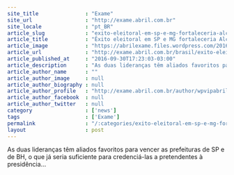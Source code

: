 ```yaml
---
site_title               : "Exame"
site_url                 : "http://exame.abril.com.br"
site_locale              : "pt_BR"
article_slug             : "exito-eleitoral-em-sp-e-mg-fortaleceria-alckmin-e-aecio"
article_title            : "Êxito eleitoral em SP e MG fortaleceria Alckmin e Aécio"
article_image            : "https://abrilexame.files.wordpress.com/2016/10/size_960_16_9_aecio.jpg?quality=70&strip=all&w=1024"
article_url              : "http://exame.abril.com.br/brasil/exito-eleitoral-em-sp-e-mg-fortaleceria-alckmin-e-aecio/"
article_published_at     : "2016-09-30T17:23:03-03:00"
article_description      : "As duas lideranças têm aliados favoritos para vencer as prefeituras de SP e de BH, o que já seria suficiente para credenciá-las a pretendentes à presidência..."
article_author_name      : ""
article_author_image     : null
article_author_biography : null
article_author_profile   : "http://exame.abril.com.br/author/wpvipabril/"
article_author_facebook  : null
article_author_twitter   : null
category                 : ['news']
tags                     : ['Exame']
permalink                : "/:categories/exito-eleitoral-em-sp-e-mg-fortaleceria-alckmin-e-aecio/"
layout                   : post
---
```


As duas lideranças têm aliados favoritos para vencer as prefeituras de SP e de BH, o que já seria suficiente para credenciá-las a pretendentes à presidência...
